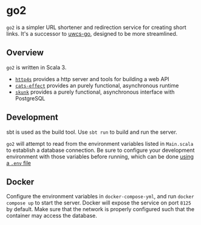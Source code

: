# go2

`go2` is a simpler URL shortener and redirection service for creating short links. It's a successor to [uwcs-go](https://github.com/UWCS/uwcs-go), designed to be more streamlined.

## Overview

`go2` is written in Scala 3.

- [`http4s`](https://http4s.org/) provides a http server and tools for building a web API
- [`cats-effect`](https://typelevel.org/cats-effect/) provides an purely functional, asynchronous runtime
- [`skunk`](https://tpolecat.github.io/skunk/) provides a purely functional, asynchronous interface with PostgreSQL

## Development

sbt is used as the build tool. Use `sbt run` to build and run the server.

`go2` will attempt to read from the environment variables listed in `Main.scala` to establish a database connection. Be sure to configure your development environment with those variables before running, which can be done [using a `.env` file](https://github.com/Philippus/sbt-dotenv)

## Docker

Configure the environment variables in `docker-compose-yml`, and run `docker compose up` to start the server. Docker will expose the service on port `8125` by default. Make sure that the network is properly configured such that the container may access the database.
